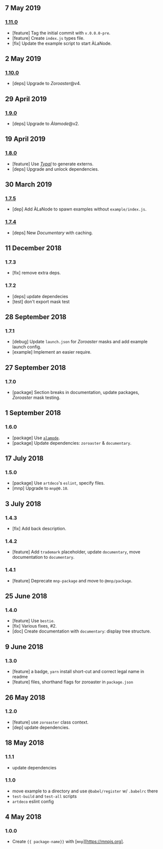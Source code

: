 ## 7 May 2019

### [1.11.0](https://github.com/mnpjs/package/compare/v1.10.0...v1.11.0)

- [feature] Tag the initial commit with `v.0.0.0-pre`.
- [feature] Create `index.js` types file.
- [fix] Update the example script to start ÀLaNode.

## 2 May 2019

### [1.10.0](https://github.com/mnpjs/package/compare/v1.9.0...v1.10.0)

- [deps] Upgrade to _Zoroaster_@v4.

## 29 April 2019

### [1.9.0](https://github.com/mnpjs/package/compare/v1.8.0...v1.9.0)

- [deps] Upgrade to _Àlamode_@v2.

## 19 April 2019

### [1.8.0](https://github.com/mnpjs/package/compare/v1.7.5...v1.8.0)

- [feature] Use [_Typal_](https://artdecocode.com/typal/) to generate externs.
- [deps] Upgrade and unlock dependencies.

## 30 March 2019

### [1.7.5](https://github.com/mnpjs/package/compare/v1.7.4...v1.7.5)

- [dep] Add ÀLaNode to spawn examples without `example/index.js`.

### [1.7.4](https://github.com/mnpjs/package/compare/v1.7.3...v1.7.4)

- [deps] New _Documentary_ with caching.

## 11 December 2018

### 1.7.3

- [fix] remove extra deps.

### 1.7.2

- [deps] update dependecies
- [test] don't export mask test

## 28 September 2018

### 1.7.1

- [debug] Update `launch.json` for _Zoroaster_ masks and add example launch config.
- [example] Implement an easier require.

## 27 September 2018

### 1.7.0

- [package] Section breaks in documentation, update packages, _Zoroaster_ mask testing.

## 1 September 2018

### 1.6.0

- [package] Use [`alamode`](https://alamode.cc).
- [package] Update dependencies: `zoroaster` & `documentary`.

## 17 July 2018

### 1.5.0

- [package] Use `artdeco`'s `eslint`, specify files.
- [mnp] Upgrade to `mnp@0.10`.

## 3 July 2018

### 1.4.3

- [fix] Add back description.

### 1.4.2

- [feature] Add `trademark` placeholder, update `documentary`, move documentation to `documentary`.

### 1.4.1

- [feature] Deprecate `mnp-package` and move to `@mnp/package`.

## 25 June 2018

### 1.4.0

- [feature] Use `bestie`.
- [fix] Various fixes, #2.
- [doc] Create documentation with `documentary`: display tree structure.

## 9 June 2018

### 1.3.0

- [feature] a badge, `yarn` install short-cut and correct legal name in readme
- [feature] files, shorthand flags for zoroaster in `package.json`

## 26 May 2018

### 1.2.0

- [feature] use `zoroaster` class context.
- [dep] update dependencies.

## 18 May 2018

### 1.1.1

- update dependencies

### 1.1.0

- move example to a directory and use `@babel/register` w/ `.babelrc` there
- `test-build` and `test-all` scripts
- `artdeco` eslint config

## 4 May 2018

### 1.0.0

- Create `{{ package-name}}` with [`mnp`][https://mnpjs.org].
